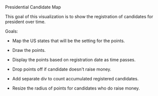Presidential Candidate Map

This goal of this visualization is to show the registration of candidates for president over time. 

Goals:
- Map the US states that will be the setting for the points.

- Draw the points.

- Display the points based on registration date as time passes.

- Drop points off if candidate doesn't raise money.

- Add separate div to count accumulated registered candidates.

- Resize the radius of points for candidates who do raise money.

